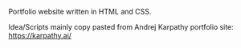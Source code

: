 Portfolio website written in HTML and CSS. 

Idea/Scripts mainly copy pasted from Andrej Karpathy portfolio site: https://karpathy.ai/ 




